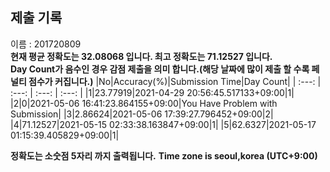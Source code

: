 


  
## 제출 기록  
이름 : 201720809  
**현재 평균 정확도는 32.08068 입니다. 최고 정확도는 71.12527 입니다.**  
**Day Count가 음수인 경우 감점 제출을 의미 합니다.(해당 날짜에 많이 제출 할 수록 페널티 점수가 커집니다.)**
|No|Accuracy(%)|Submission Time|Day Count|
| :---: | :---: | :---: | :---: |
|1|23.77919|2021-04-29 20:56:45.517133+09:00|1|
|2|0|2021-05-06 16:41:23.864155+09:00|You Have Problem with Submission|
|3|2.86624|2021-05-06 17:39:27.796452+09:00|2|
|4|71.12527|2021-05-15 02:33:38.163847+09:00|1|
|5|62.6327|2021-05-17 01:15:39.405829+09:00|1|


**정확도는 소숫점 5자리 까지 출력됩니다.**
**Time zone is seoul,korea (UTC+9:00)**

